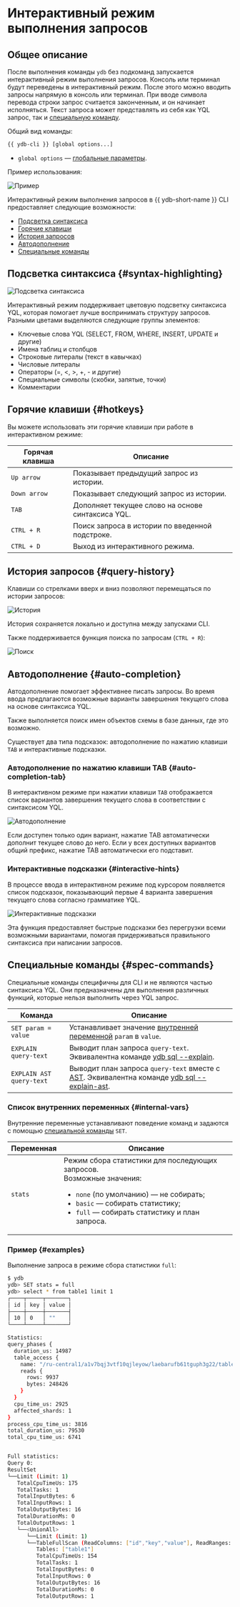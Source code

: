 # Интерактивный режим выполнения запросов

## Общее описание

После выполнения команды `ydb` без подкоманд запускается интерактивный режим выполнения запросов. Консоль или терминал будут переведены в интерактивный режим. После этого можно вводить запросы напрямую в консоль или терминал. При вводе символа перевода строки запрос считается законченным, и он начинает исполняться. Текст запроса может представлять из себя как YQL запрос, так и [специальную команду](#spec-commands).

Общий вид команды:

```bash
{{ ydb-cli }} [global options...]
```

* `global options` — [глобальные параметры](commands/global-options.md).

Пример использования:

![Пример](_assets/general-example.gif)

Интерактивный режим выполнения запросов в {{ ydb-short-name }} CLI предоставляет следующие возможности:

* [Подсветка синтаксиса](#syntax-highlighting)
* [Горячие клавиши](#hotkeys)
* [История запросов](#query-history)
* [Автодополнение](#auto-completion)
* [Специальные команды](#spec-commands)

## Подсветка синтаксиса {#syntax-highlighting}

![Подсветка синтаксиса](_assets/highlighting.jpg)

Интерактивный режим поддерживает цветовую подсветку синтаксиса YQL, которая помогает лучше воспринимать структуру запросов. Разными цветами выделяются следующие группы элементов:

* Ключевые слова YQL (SELECT, FROM, WHERE, INSERT, UPDATE и другие)
* Имена таблиц и столбцов
* Строковые литералы (текст в кавычках)
* Числовые литералы
* Операторы (=, <, >, +, - и другие)
* Специальные символы (скобки, запятые, точки)
* Комментарии

## Горячие клавиши {#hotkeys}

Вы можете использовать эти горячие клавиши при работе в интерактивном режиме:

Горячая клавиша | Описание
---|---
`Up arrow` | Показывает предыдущий запрос из истории.
`Down arrow` | Показывает следующий запрос из истории.
`TAB` | Дополняет текущее слово на основе синтаксиса YQL.
`CTRL + R` | Поиск запроса в истории по введенной подстроке.
`CTRL + D` | Выход из интерактивного режима.

## История запросов {#query-history}

Клавиши со стрелками вверх и вниз позволяют перемещаться по истории запросов:

![История](_assets/history.gif)

История сохраняется локально и доступна между запусками CLI.

Также поддерживается функция поиска по запросам (`CTRL + R`):

![Поиск](_assets/history-search.gif)

## Автодополнение {#auto-completion}

Автодополнение помогает эффективнее писать запросы. Во время ввода предлагаются возможные варианты завершения текущего слова на основе синтаксиса YQL.

Также выполняется поиск имен объектов схемы в базе данных, где это возможно.

Существует два типа подсказок: автодополнение по нажатию клавиши `TAB` и интерактивные подсказки.

### Автодополнение по нажатию клавиши TAB {#auto-completion-tab}

В интерактивном режиме при нажатии клавиши `TAB` отображается список вариантов завершения текущего слова в соответствии с синтаксисом YQL.

![Автодополнение](_assets/candidates.gif)

Если доступен только один вариант, нажатие TAB автоматически дополнит текущее слово до него.
Если у всех доступных вариантов общий префикс, нажатие TAB автоматически его подставит.

### Интерактивные подсказки {#interactive-hints}

В процессе ввода в интерактивном режиме под курсором появляется список подсказок, показывающий первые 4 варианта завершения текущего слова согласно грамматике YQL.

![Интерактивные подсказки](_assets/hints.gif)

Эта функция предоставляет быстрые подсказки без перегрузки всеми возможными вариантами, помогая придерживаться правильного синтаксиса при написании запросов.

## Специальные команды {#spec-commands}

Специальные команды специфичны для CLI и не являются частью синтаксиса YQL. Они предназначены для выполнения различных функций, которые нельзя выполнить через YQL запрос.

Команда | Описание
---|---
`SET param = value` | Устанавливает значение [внутренней переменной](#internal-vars) `param` в `value`.
`EXPLAIN query-text` | Выводит план запроса `query-text`. Эквивалентна команде [ydb sql --explain](sql.md).
`EXPLAIN AST query-text` | Выводит план запроса `query-text` вместе с [AST](commands/explain-plan.md). Эквивалентна команде [ydb sql --explain-ast](sql.md).

### Список внутренних переменных {#internal-vars}

Внутренние переменные устанавливают поведение команд и задаются с помощью [специальной команды](#spec-commands) `SET`.

Переменная | Описание
---|---
`stats` | Режим сбора статистики для последующих запросов.<br/>Возможные значения:<ul><li>`none` (по умолчанию) — не собирать;</li><li>`basic` — собирать статистику;</li><li>`full` — собирать статистику и план запроса.</li></ul>

### Пример {#examples}

Выполнение запроса в режиме сбора статистики `full`:

```bash
$ ydb
ydb> SET stats = full
ydb> select * from table1 limit 1
┌────┬─────┬───────┐
│ id │ key │ value │
├────┼─────┼───────┤
│ 10 │ 0   │ ""    │
└────┴─────┴───────┘

Statistics:
query_phases {
  duration_us: 14987
  table_access {
    name: "/ru-central1/a1v7bqj3vtf10qjleyow/laebarufb61tguph3g22/table1"
    reads {
      rows: 9937
      bytes: 248426
    }
  }
  cpu_time_us: 2925
  affected_shards: 1
}
process_cpu_time_us: 3816
total_duration_us: 79530
total_cpu_time_us: 6741


Full statistics:
Query 0:
ResultSet
└──Limit (Limit: 1)
   TotalCpuTimeUs: 175
   TotalTasks: 1
   TotalInputBytes: 6
   TotalInputRows: 1
   TotalOutputBytes: 16
   TotalDurationMs: 0
   TotalOutputRows: 1
   └──<UnionAll>
      └──Limit (Limit: 1)
      └──TableFullScan (ReadColumns: ["id","key","value"], ReadRanges: ["key (-∞, +∞)"], Table: impex_table)
         Tables: ["table1"]
         TotalCpuTimeUs: 154
         TotalTasks: 1
         TotalInputBytes: 0
         TotalInputRows: 0
         TotalOutputBytes: 16
         TotalDurationMs: 0
         TotalOutputRows: 1
```
